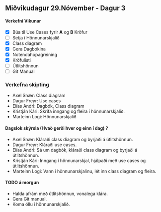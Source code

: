 ## Miðvikudagur 29.Nóvember - Dagur 3

#### Verkefni Vikunar
- [X] Búa til Use Cases fyrir **A** og **B** Kröfur
- [ ] Setja í Hönnunarskjalið
- [X] Class diagram
- [X] Gera Dagbókina
- [X] Notendahópagreining
- [X] Kröfulisti
- [ ] Útlitshönnun
- [ ] Git Manual

### Verkefna skipting
- Axel Snær: Class diagram
- Dagur Freyr: Use cases
- Elías Andri: Dagbók, Class diagram
- Kristján Kári: Skrifa inngang og fleira í hönnunarskjalið.
- Marteinn Logi: Hönnunarskjalið

#### Dagslok skýrsla (Hvað gerði hver og einn í dag) ?

- Axel Snær: Kláraði class diagram og byrjaði á útlitshönnun.
- Dagur Freyr: Kláraði use cases.
- Elías Andri: Sá um dagbók, kláraði class diagram og byrjaði á útlitshönnun.
- Kristján Kári: Inngang í hönnunarskjal, hjálpaði með use cases og útlitshönnun.
- Marteinn Logi: Vann í hönnunarskjalinu, lét inn class diagram og fleira.

#### TODO á morgun

- Halda afrám með útlitshönnun, vonalega klára.
- Gera Git manual.
- Koma öllu í hönnunarskjalið.
